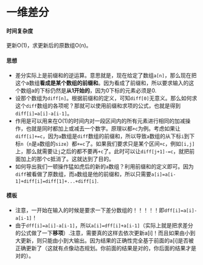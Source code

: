 # 一维差分

#### 时间复杂度

更新O(1)，求更新后的原数组O(n)。

#### 思想

- 差分实际上是前缀和的逆运算。意思就是，现在给定了数组`a[n]`，那么现在把这个a数组**看成是某个数组的前缀和**。因为看成了前缀和，所以要求输入的这个数组a的下标仍然是**从1开始的**，因为0下标的元素必须是0.
- 设那个数组为`diff[n]`。根据前缀和的定义，可知`diff[0]`无意义。那么如何求这个`diff`数组的各项呢？那就可以使用前缀和求项的公式，也就是得到`diff[i]=a[i]-a[i-1]`。
- 作用是可以用来在O(1)的时间内对一段区间内的所有元素进行相同的加减操作，也就是同时都加上或减去一个数字。原理以都`+c`为例。考虑如果让`diff[i]+=c`，因为`a`数组是`diff`数组的前缀和，所以导致`a`数组的从下标`i`到下标`n`（`n`是`a`数组的`size`）都`+=c`了。如果我们要求只是某个区间`+c`，例如`[i,j]`上，那么就需要让`j`之后的都不要再`+c`了。此时可以让`diff[j+1]-=c`，就把前面加上的那个c抵消了。这就达到了目的。
- 如何导出我们一顿操作猛如虎后的新的`a`数组？利用前缀和的定义即可。因为`diff`被看做了原数组，而`a`数组是他的前缀和，所以只需要`a[i]=a[i-1]+diff[i]=diff[1]+...+diff[i]`.

#### 模板
- 注意，一开始在输入的时候是要求一下差分数组的！！！！！即`dff[i]=a[i]-a[i-1]`！
- 由于`dff[i]=a[i]-a[i-1]`，所以`a[i]=dff[i]+a[i-1]`（实际上就是把求差分的公式做了一下**移项**）.注意，需要真的这样去依次更新a[i]！而且如果由小到大更新，则只能由小到大输出。因为结果的正确性完全基于前面的a[i]是否被正确更新了（这就有点像动态规划。你前面的结果是对的，你后面的结果才是对的）。